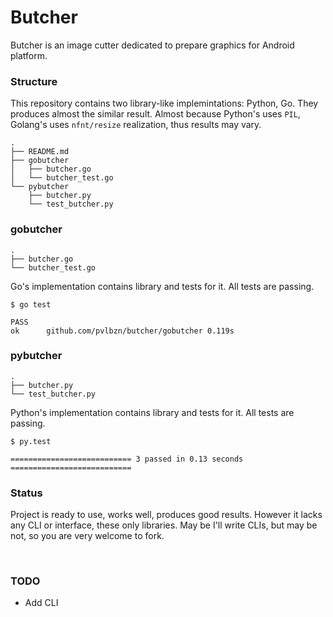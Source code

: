 # Butcher

Butcher is an image cutter dedicated to prepare graphics for Android platform.

### Structure
This repository contains two library-like implemintations: Python, Go. They produces almost the similar result. Almost because Python's uses `PIL`, Golang's uses `nfnt/resize` realization, thus results may vary.

```
.
├── README.md
├── gobutcher
│   ├── butcher.go
│   └── butcher_test.go
└── pybutcher
    ├── butcher.py
    └── test_butcher.py
```

### gobutcher

```
.
├── butcher.go
└── butcher_test.go
```

Go's implementation contains library and tests for it. All tests are passing.

```
$ go test

PASS
ok  	github.com/pvlbzn/butcher/gobutcher	0.119s
```

### pybutcher

```
.
├── butcher.py
└── test_butcher.py
```

Python's implementation contains library and tests for it. All tests are passing.

```
$ py.test

=========================== 3 passed in 0.13 seconds ===========================
```


### Status
Project is ready to use, works well, produces good results. However it lacks any CLI or interface, these only libraries. May be I'll write CLIs, but may be not, so you are very welcome to fork.

<br>

### TODO

- Add CLI
